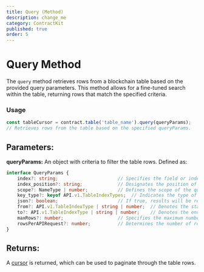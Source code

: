 ```yaml
---
title: Query (Method)
description: change_me
category: ContractKit
published: true
order: 5
---
```


# Query Method

The `query` method retrieves rows from a blockchain table based on the provided query parameters. This method allows for a fine-tuned search within the table, returning rows that match the specified criteria.

### Usage

```typescript
const tableCursor = contract.table('table_name').query(queryParams);
// Retrieves rows from the table based on the specified queryParams.
```

## Parameters:

**queryParams:** An object with criteria to filter the table rows. Defined as:

```typescript
interface QueryParams {
    index?: string;                      // Specifies the field or index in the table for querying.
    index_position?: string;             // Designates the position of the index in multi-index tables.
    scope?: NameType | number;           // Defines the scope of the query to refine the search.
    key_type?: keyof API.v1.TableIndexTypes;  // Indicates the type of key for the queried index.
    json?: boolean;                      // If true, results will be returned in JSON format.
    from?: API.v1.TableIndexType | string | number;  // Denotes the start of the range for bounded queries.
    to?: API.v1.TableIndexType | string | number;    // Denotes the end of the range for bounded queries.
    maxRows?: number;                    // Specifies the maximum number of rows to fetch.
    rowsPerAPIRequest?: number;          // Determines the number of rows fetched per API request for pagination.
}
```

## Returns:

A [cursor](/docs/contract-kit/table) is returned, which can be used to paginate through the table rows.